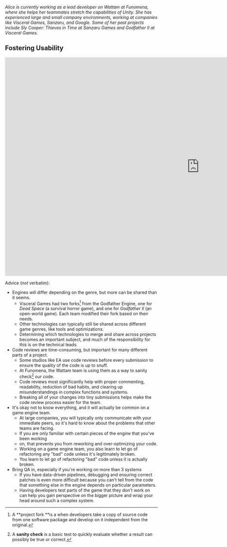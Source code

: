 _Alice is currently working as a lead developer on Wattam at Funomena, where she helps her teammates stretch the capabilities of Unity. She has experienced large and small company environments, working at companies like Visceral Games, Sanzaru, and Google. Some of her past projects include Sly Cooper: Thieves in Time at Sanzaru Games and Godfather II at Visceral Games._

## Fostering Usability
<div class="video-wrapper">
    <iframe width="1280" height="720" src="https://www.youtube.com/embed/_d67ol_na7s?rel=0" frameborder="0" allow="autoplay; encrypted-media" allowfullscreen></iframe>
</div>

Advice (_not_ verbatim):

*   Engines will differ depending on the genre, but more can be shared than it seems.
    *   Visceral Games had two forks[^1] from the Godfather Engine, one for _Dead Space_ (a survival horror game), and one for _Godfather II_ (an open-world game). Each team modified their fork based on their needs.
    *   Other technologies can typically still be shared across different game genres, like tools and optimizations.
    *   Determining which technologies to merge and share across projects becomes an important subject, and much of the responsibility for this is on the technical leads.
*   Code reviews are time-consuming, but important for many different parts of a project.
    *   Some studios like EA use code reviews before every submission to ensure the quality of the code is up to snuff.
    *   At Funomena, the Wattam team is using them as a way to sanity check[^2] our code.
    *   Code reviews most significantly help with proper commenting, readability, reduction of bad habits, and clearing up misunderstandings in complex functions and systems.
    *   Breaking all of your changes into tiny submissions helps make the code review process easier for the team.
*   It's okay not to know everything, and it will actually be common on a game engine team.
    *   At large companies, you will typically only communicate with your immediate peers, so it's hard to know about the problems that other teams are facing.
    *   If you are only familiar with certain pieces of the engine that you've been working 
    *   on, that prevents you from reworking and over-optimizing your code.
    *   Working on a game engine team, you also learn to let go of refactoring any "bad" code unless it's legitimately broken.
    *   You learn to let go of refactoring "bad" code unless it is actually broken.
*   Bring QA in, especially if you're working on more than 3 systems
    *   If you have data-driven pipelines, debugging and ensuring correct patches is even more difficult because you can't tell from the code that something else in the engine depends on particular parameters.
    *   Having developers test parts of the game that they don't work on can help you gain perspective on the bigger picture and wrap your head around such a complex system.

[^1]: A **project fork **is a when developers take a copy of source code from one software package and develop on it independent from the original.

[^2]: A **sanity check** is a basic test to quickly evaluate whether a result can possibly be true or correct.